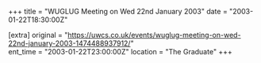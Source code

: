 +++
title = "WUGLUG Meeting on Wed 22nd January 2003"
date = "2003-01-22T18:30:00Z"

[extra]
original = "https://uwcs.co.uk/events/wuglug-meeting-on-wed-22nd-january-2003-1474488937912/"    
ent_time = "2003-01-22T23:00:00Z"
location = "The Graduate"
+++



